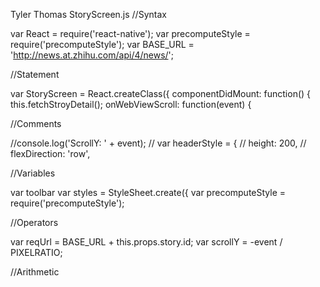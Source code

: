 Tyler Thomas
StoryScreen.js
//Syntax


var React = require('react-native');
var precomputeStyle = require('precomputeStyle');
var BASE_URL = 'http://news.at.zhihu.com/api/4/news/';

//Statement

var StoryScreen = React.createClass({
  componentDidMount: function() {
    this.fetchStroyDetail();
onWebViewScroll: function(event) {

//Comments

//console.log('ScrollY: ' + event);
// var headerStyle = {
//   height: 200,
//   flexDirection: 'row',

//Variables

var toolbar
var styles = StyleSheet.create({
var precomputeStyle = require('precomputeStyle');

//Operators

var reqUrl = BASE_URL + this.props.story.id;
var scrollY = -event / PIXELRATIO;

//Arithmetic

